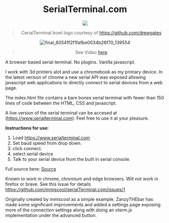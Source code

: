 <div align="center">

# **SerialTerminal.com**

<img src="https://user-images.githubusercontent.com/6439772/111710838-dd6a6300-8820-11eb-9083-88e0c25d104e.png">

> CerialTerminal bowl logo courtesy of https://github.com/drewgates

![final_60541f2f1fafbe0034b26f70_139554](https://user-images.githubusercontent.com/6439772/111729189-e66d2b80-8844-11eb-9b7b-94de67df4338.gif)

> See Video [here](https://www.youtube.com/watch?v=8577GPmvuUQ)

</div>

A browser based serial terminal. No plugins. Vanilla javascript. 

I work with 3d printers alot and use a chromebook as my primary device. In the latest verison of chrome a new serial API was exposed allowing javascript web applications to directly connect to serial devices from a web page.

The index.html file contains a bare bones serial terminal with fewer than 150 lines of code between the HTML, CSS and javascript. 

A live version of the serial terminal can be accesed at (https://www.serialterminal.com). Feel free to use it at your pleasure. 

**Instructions for use**:
1) Load https://www.serialterminal.com
2) Set baud speed from drop down.
3) click connect.
4) select serial device
5) Talk to your serial device from the built in serial console.

Full source here:
[Source](index.html)

Known to work in chrome, chromium and edge browsers.
Will not work in firefox or brave. See this issue for details
https://github.com/mmiscool/serialTerminal.com/issues/1

Originally created by mmiscool as a simple example. 
ZanzyTHEbar has made some significant improvements and added a settings page exposing more of the connection settings along with doing an xterm.js implementation under the advanced button. 